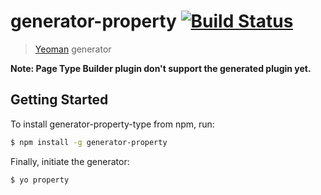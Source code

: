 # generator-property [![Build Status](https://secure.travis-ci.org/wp-ptb/generator-property.png?branch=master)](https://travis-ci.org/wp-ptb/generator-property)

> [Yeoman](http://yeoman.io) generator

**Note: Page Type Builder plugin don't support the generated plugin yet.**

## Getting Started

To install generator-property-type from npm, run:

```bash
$ npm install -g generator-property
```

Finally, initiate the generator:

```bash
$ yo property
```